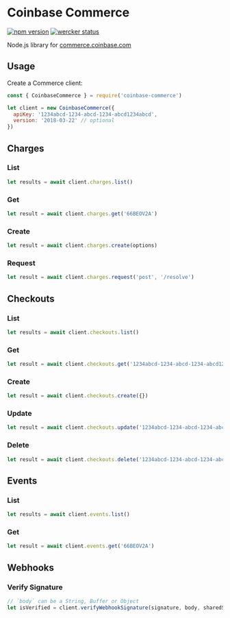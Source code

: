 # Coinbase Commerce

[![npm version](https://badge.fury.io/js/coinbase-commerce.svg)](https://badge.fury.io/js/coinbase-commerce)
[![wercker status](https://app.wercker.com/status/994eb933a3d4130e70dd47eed4788568/s/master "wercker status")](https://app.wercker.com/project/byKey/994eb933a3d4130e70dd47eed4788568)

Node.js library for [commerce.coinbase.com](https://commerce.coinbase.com)

## Usage

Create a Commerce client:

```javascript
const { CoinbaseCommerce } = require('coinbase-commerce')

let client = new CoinbaseCommerce({
  apiKey: '1234abcd-1234-abcd-1234-abcd1234abcd',
  version: '2018-03-22' // optional
})
```

## Charges

### List

```javascript
let results = await client.charges.list()
```

### Get

```javascript
let result = await client.charges.get('66BEOV2A')
```

### Create

```javascript
let result = await client.charges.create(options)
```

### Request

```javascript
let result = await client.charges.request('post', '/resolve')
```

## Checkouts

### List

```javascript
let results = await client.checkouts.list()
```

### Get

```javascript
let result = await client.checkouts.get('1234abcd-1234-abcd-1234-abcd1234abcd')
```

### Create

```javascript
let result = await client.checkouts.create({})
```

### Update

```javascript
let result = await client.checkouts.update('1234abcd-1234-abcd-1234-abcd1234abcd', updates)
```

### Delete

```javascript
let result = await client.checkouts.delete('1234abcd-1234-abcd-1234-abcd1234abcd')
```

## Events

### List

```javascript
let results = await client.events.list()
```

### Get

```javascript
let result = await client.events.get('66BEOV2A')
```

## Webhooks

### Verify Signature

```javascript
// `body` can be a String, Buffer or Object
let isVerified = client.verifyWebhookSignature(signature, body, sharedSecret)
```
